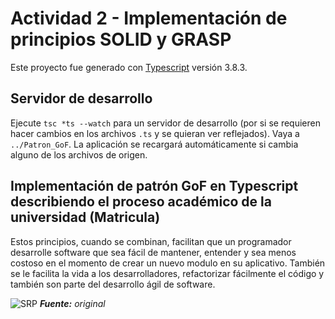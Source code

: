 # Actividad 2 - Implementación de principios SOLID y GRASP

Este proyecto fue generado con [Typescript](https://www.typescriptlang.org/) versión 3.8.3.

## Servidor de desarrollo

Ejecute `tsc *ts --watch` para un servidor de desarrollo (por si se requieren hacer cambios en los archivos `.ts` y se quieran ver reflejados). Vaya a `../Patron_GoF`. La aplicación se recargará automáticamente si cambia alguno de los archivos de origen.

## Implementación de patrón GoF en Typescript describiendo el proceso académico de la universidad (Matricula)

Estos principios, cuando se combinan, facilitan que un programador desarrolle software que sea fácil de mantener, entender y sea menos costoso en el momento de crear un nuevo modulo en su aplicativo. También se le facilita la vida a los desarrolladores, refactorizar fácilmente el código y también son parte del desarrollo ágil de software.

![SRP](./assets/img/imageGeneral.png)
***Fuente:** original*